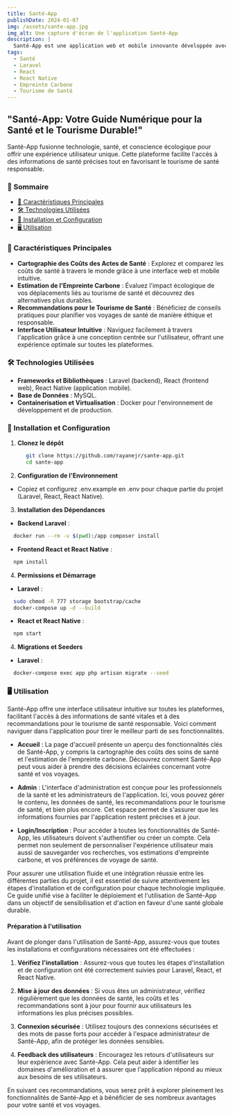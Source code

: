 ```yaml
---
title: Santé-App
publishDate: 2024-01-07
img: /assets/sante-app.jpg
img_alt: Une capture d'écran de l'application Santé-App
description: |
  Santé-App est une application web et mobile innovante développée avec Laravel pour le backend et React pour le frontend web, ainsi que React Native pour l'application mobile. Elle est destinée à cartographier les coûts des actes de santé à l'échelle mondiale et permet d'estimer l'empreinte carbone des déplacements. Elle propose également des recommandations pour le tourisme de santé. Conçue pour les professionnels de santé et les voyageurs soucieux de leur impact environnemental, Santé-App est un outil précieux pour naviguer dans le monde de la santé de manière responsable et informée.
tags:
  - Santé
  - Laravel
  - React
  - React Native
  - Empreinte Carbone
  - Tourisme de Santé
---
```


## "Santé-App: Votre Guide Numérique pour la Santé et le Tourisme Durable!"

Santé-App fusionne technologie, santé, et conscience écologique pour offrir une expérience utilisateur unique. Cette plateforme facilite l'accès à des informations de santé précises tout en favorisant le tourisme de santé responsable.

### 🚀 Sommaire

- [🌟 Caractéristiques Principales](#-caractéristiques-principales)
- [🛠 Technologies Utilisées](#-technologies-utilisées)
- [🔧 Installation et Configuration](#-installation-et-configuration)
- [🖥 Utilisation](#-utilisation)

### 🌟 Caractéristiques Principales

- **Cartographie des Coûts des Actes de Santé** : Explorez et comparez les coûts de santé à travers le monde grâce à une interface web et mobile intuitive.
- **Estimation de l'Empreinte Carbone** : Évaluez l'impact écologique de vos déplacements liés au tourisme de santé et découvrez des alternatives plus durables.
- **Recommandations pour le Tourisme de Santé** : Bénéficiez de conseils pratiques pour planifier vos voyages de santé de manière éthique et responsable.
- **Interface Utilisateur Intuitive** : Naviguez facilement à travers l'application grâce à une conception centrée sur l'utilisateur, offrant une expérience optimale sur toutes les plateformes.

### 🛠 Technologies Utilisées

- **Frameworks et Bibliothèques** : Laravel (backend), React (frontend web), React Native (application mobile).
- **Base de Données** : MySQL.
- **Containerisation et Virtualisation** : Docker pour l'environnement de développement et de production.

### 🔧 Installation et Configuration

1. **Clonez le dépôt**
```bash
      git clone https://github.com/rayanejr/sante-app.git
      cd sante-app
   ```

2. **Configuration de l'Environnement**
- Copiez et configurez .env.example en .env pour chaque partie du projet (Laravel, React, React Native).

3. **Installation des Dépendances**
- **Backend Laravel** : 
 ```bash
   docker run --rm -v $(pwd):/app composer install
   ```
- **Frontend React et React Native** : 
 ```bash
   npm install
   ```
4. **Permissions et Démarrage**
- **Laravel** : 
 ```bash
   sudo chmod -R 777 storage bootstrap/cache
   docker-compose up -d --build
   ```
- **React et React Native** : 
 ```bash
   npm start
   ```
4. **Migrations et Seeders**
- **Laravel** : 
 ```bash
   docker-compose exec app php artisan migrate --seed
   ```
### 🖥 Utilisation

Santé-App offre une interface utilisateur intuitive sur toutes les plateformes, facilitant l'accès à des informations de santé vitales et à des recommandations pour le tourisme de santé responsable. Voici comment naviguer dans l'application pour tirer le meilleur parti de ses fonctionnalités.

- **Accueil** : La page d'accueil présente un aperçu des fonctionnalités clés de Santé-App, y compris la cartographie des coûts des soins de santé et l'estimation de l'empreinte carbone. Découvrez comment Santé-App peut vous aider à prendre des décisions éclairées concernant votre santé et vos voyages.

- **Admin** : L'interface d'administration est conçue pour les professionnels de la santé et les administrateurs de l'application. Ici, vous pouvez gérer le contenu, les données de santé, les recommandations pour le tourisme de santé, et bien plus encore. Cet espace permet de s'assurer que les informations fournies par l'application restent précises et à jour.

- **Login/Inscription** : Pour accéder à toutes les fonctionnalités de Santé-App, les utilisateurs doivent s'authentifier ou créer un compte. Cela permet non seulement de personnaliser l'expérience utilisateur mais aussi de sauvegarder vos recherches, vos estimations d'empreinte carbone, et vos préférences de voyage de santé.

Pour assurer une utilisation fluide et une intégration réussie entre les différentes parties du projet, il est essentiel de suivre attentivement les étapes d'installation et de configuration pour chaque technologie impliquée. Ce guide unifié vise à faciliter le déploiement et l'utilisation de Santé-App dans un objectif de sensibilisation et d'action en faveur d'une santé globale durable.

#### Préparation à l'utilisation

Avant de plonger dans l'utilisation de Santé-App, assurez-vous que toutes les installations et configurations nécessaires ont été effectuées :

1. **Vérifiez l'installation** : Assurez-vous que toutes les étapes d'installation et de configuration ont été correctement suivies pour Laravel, React, et React Native.

2. **Mise à jour des données** : Si vous êtes un administrateur, vérifiez régulièrement que les données de santé, les coûts et les recommandations sont à jour pour fournir aux utilisateurs les informations les plus précises possibles.

3. **Connexion sécurisée** : Utilisez toujours des connexions sécurisées et des mots de passe forts pour accéder à l'espace administrateur de Santé-App, afin de protéger les données sensibles.

4. **Feedback des utilisateurs** : Encouragez les retours d'utilisateurs sur leur expérience avec Santé-App. Cela peut aider à identifier les domaines d'amélioration et à assurer que l'application répond au mieux aux besoins de ses utilisateurs.

En suivant ces recommandations, vous serez prêt à explorer pleinement les fonctionnalités de Santé-App et à bénéficier de ses nombreux avantages pour votre santé et vos voyages.
